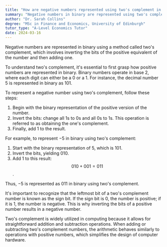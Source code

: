 ```yaml
---
title: "How are negative numbers represented using two's complement in binary?"
summary: "Negative numbers in binary are represented using two's complement, achieved by inverting the bits of the positive number and adding one to the result."
author: "Dr. Sarah Collins"
degree: "MSc in Finance and Economics, University of Edinburgh"
tutor_type: "A-Level Economics Tutor"
date: 2024-03-16
---
```


Negative numbers are represented in binary using a method called two's complement, which involves inverting the bits of the positive equivalent of the number and then adding one.

To understand two's complement, it's essential to first grasp how positive numbers are represented in binary. Binary numbers operate in base 2, where each digit can either be a $0$ or a $1$. For instance, the decimal number $5$ is represented in binary as $101$.

To represent a negative number using two's complement, follow these steps:

1. Begin with the binary representation of the positive version of the number.
2. Invert the bits: change all $1$s to $0$s and all $0$s to $1$s. This operation is referred to as obtaining the one's complement.
3. Finally, add $1$ to the result.

For example, to represent $-5$ in binary using two's complement:

1. Start with the binary representation of $5$, which is $101$.
2. Invert the bits, yielding $010$.
3. Add $1$ to this result: $$010 + 001 = 011$$.

Thus, $-5$ is represented as $011$ in binary using two's complement.

It's important to recognize that the leftmost bit of a two's complement number is known as the sign bit. If the sign bit is $0$, the number is positive; if it is $1$, the number is negative. This is why inverting the bits of a positive number results in a negative number.

Two's complement is widely utilized in computing because it allows for straightforward addition and subtraction operations. When adding or subtracting two's complement numbers, the arithmetic behaves similarly to operations with positive numbers, which simplifies the design of computer hardware.
    